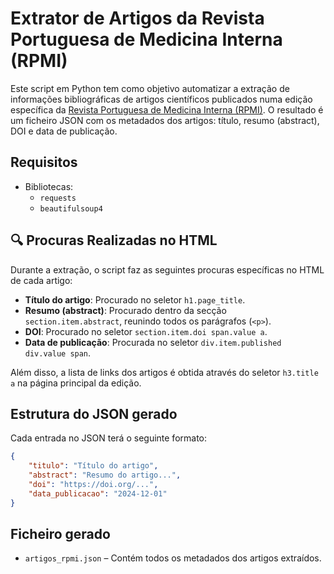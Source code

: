 
# Extrator de Artigos da Revista Portuguesa de Medicina Interna (RPMI)

Este script em Python tem como objetivo automatizar a extração de informações bibliográficas de artigos científicos publicados numa edição específica da [Revista Portuguesa de Medicina Interna (RPMI)](https://revista.spmi.pt). O resultado é um ficheiro JSON com os metadados dos artigos: título, resumo (abstract), DOI e data de publicação.

## Requisitos

- Bibliotecas:
  - `requests`
  - `beautifulsoup4`


## 🔍 Procuras Realizadas no HTML

Durante a extração, o script faz as seguintes procuras específicas no HTML de cada artigo:

- **Título do artigo**: Procurado no seletor `h1.page_title`.
- **Resumo (abstract)**: Procurado dentro da secção `section.item.abstract`, reunindo todos os parágrafos (`<p>`).
- **DOI**: Procurado no seletor `section.item.doi span.value a`.
- **Data de publicação**: Procurada no seletor `div.item.published div.value span`.

Além disso, a lista de links dos artigos é obtida através do seletor `h3.title a` na página principal da edição.

## Estrutura do JSON gerado

Cada entrada no JSON terá o seguinte formato:

```json
{
    "titulo": "Título do artigo",
    "abstract": "Resumo do artigo...",
    "doi": "https://doi.org/...",
    "data_publicacao": "2024-12-01"
}
```

## Ficheiro gerado

- `artigos_rpmi.json` – Contém todos os metadados dos artigos extraídos.
